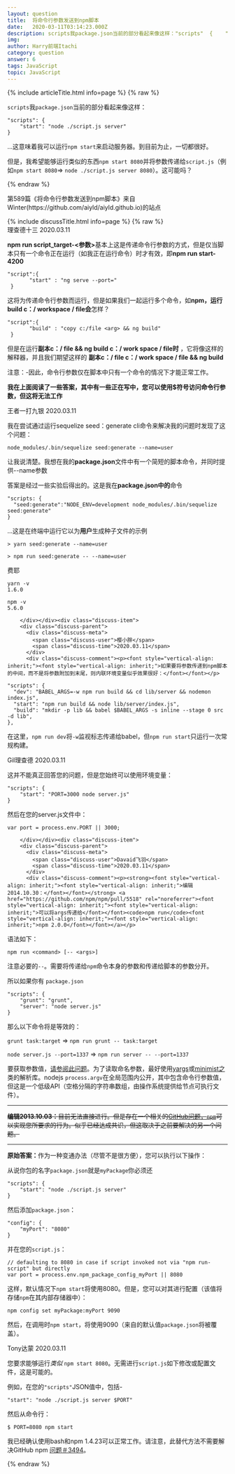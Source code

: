 ```yaml
---
layout: question
title:  将命令行参数发送到npm脚本
date:   2020-03-11T03:14:23.000Z
description: scripts我package.json当前的部分看起来像这样："scripts"  {    "start"  "node ./script.js...
img: 
author: Harry前端Itachi
category: question
answer: 6
tags: JavaScript
topic: JavaScript
---
```

<div class="article-root">
  <div class="article">
    {% include articleTitle.html info=page %}
    {% raw %}
    <div class="article-content"><p><font style="vertical-align: inherit;"></font><code>scripts</code><font style="vertical-align: inherit;"><font style="vertical-align: inherit;">我</font></font><code>package.json</code><font style="vertical-align: inherit;"><font style="vertical-align: inherit;">当前</font><font style="vertical-align: inherit;">的</font><font style="vertical-align: inherit;">部分</font><font style="vertical-align: inherit;">看起来像这样：</font></font></p>

<pre class="lang-js prettyprint-override"><code>"scripts": {<font></font>
    "start": "node ./script.js server"<font></font>
}<font></font>
</code></pre>

<p><font style="vertical-align: inherit;"><font style="vertical-align: inherit;">...这意味着我可以运行</font></font><code>npm start</code><font style="vertical-align: inherit;"><font style="vertical-align: inherit;">来启动服务器。</font><font style="vertical-align: inherit;">到目前为止，一切都很好。</font></font></p>

<p><font style="vertical-align: inherit;"><font style="vertical-align: inherit;">但是，我希望能够运行类似的东西</font></font><code>npm start 8080</code><font style="vertical-align: inherit;"><font style="vertical-align: inherit;">并将参数传递给</font></font><code>script.js</code><font style="vertical-align: inherit;"><font style="vertical-align: inherit;">（例如</font></font><code>npm start 8080</code><font style="vertical-align: inherit;"><font style="vertical-align: inherit;">=&gt; </font></font><code>node ./script.js server 8080</code><font style="vertical-align: inherit;"><font style="vertical-align: inherit;">）。</font><font style="vertical-align: inherit;">这可能吗？</font></font></p></div>
    {% endraw %}
  </div>
  <p class="winter_mark">第589篇《将命令行参数发送到npm脚本》来自Winter(https://github.com/aiyld/aiyld.github.io)的站点</p>
  <div class="discuss-wrapper">
    {% include discussTitle.html info=page %}
    {% raw %}
    <div class="discuss-item">
        <div class="discuss-parent">
          <div class="discuss-meta">
            <span class="discuss-user">理查德十三</span>
            <span class="discuss-time">2020.03.11</span>
          </div>
          <div class="discuss-comment"><p><strong><font style="vertical-align: inherit;"><font style="vertical-align: inherit;">npm run script_target-&lt;参数&gt;</font></font></strong><font style="vertical-align: inherit;"><font style="vertical-align: inherit;">基本上这是传递命令行参数的方式，但是仅当脚本只有一个命令正在运行（如我正在运行命令）时才有效，即</font></font><strong><font style="vertical-align: inherit;"><font style="vertical-align: inherit;">npm run start-4200</font></font></strong></p>

<pre><code>"script":{<font></font>
       "start" : "ng serve --port="<font></font>
 }<font></font>
</code></pre>

<p><font style="vertical-align: inherit;"><font style="vertical-align: inherit;">这将为传递命令行参数而运行，但是如果我们一起运行多个命令，如</font><strong><font style="vertical-align: inherit;">npm，运行build c：/ workspace / file会</font></strong><font style="vertical-align: inherit;">怎样？</font></font><strong><font style="vertical-align: inherit;"></font></strong> </p>

<pre><code>"script":{<font></font>
       "build" : "copy c:/file &lt;arg&gt; &amp;&amp; ng build"<font></font>
 } <font></font>
</code></pre>

<p><font style="vertical-align: inherit;"><font style="vertical-align: inherit;">但是在运行</font></font><strong><font style="vertical-align: inherit;"><font style="vertical-align: inherit;">副本c：/ file &amp;&amp; ng build c：/ work space / file时</font></font></strong><font style="vertical-align: inherit;"><font style="vertical-align: inherit;"> 
，</font><font style="vertical-align: inherit;">它将像这样的解释器，</font><font style="vertical-align: inherit;">并且我们期望这样的 
 </font></font><strong><font style="vertical-align: inherit;"><font style="vertical-align: inherit;">副本c：/ file c：/ work space / file &amp;&amp; ng build</font></font></strong></p>

<p><font style="vertical-align: inherit;"><font style="vertical-align: inherit;">注意：-因此，命令行参数仅在脚本中只有一个命令的情况下才能正常工作。</font></font></p>

<p><strong><font style="vertical-align: inherit;"><font style="vertical-align: inherit;">我在上面阅读了一些答案，其中有一些正在写中，您可以使用$符号访问命令行参数，但这将无法工作</font></font></strong>  </p></div>
        </div></div><div class="discuss-item">
        <div class="discuss-parent">
          <div class="discuss-meta">
            <span class="discuss-user">王者一打九银</span>
            <span class="discuss-time">2020.03.11</span>
          </div>
          <div class="discuss-comment"><p><font style="vertical-align: inherit;"><font style="vertical-align: inherit;">我在尝试通过运行sequelize seed：generate cli命令来解决我的问题时发现了这个问题：</font></font></p>

<pre><code>node_modules/.bin/sequelize seed:generate --name=user
</code></pre>

<p><font style="vertical-align: inherit;"><font style="vertical-align: inherit;">让我说清楚。</font><font style="vertical-align: inherit;">我想在我的</font></font><strong><font style="vertical-align: inherit;"><font style="vertical-align: inherit;">package.json</font></font></strong><font style="vertical-align: inherit;"><font style="vertical-align: inherit;">文件中</font><font style="vertical-align: inherit;">有一个简短的脚本命令，</font><font style="vertical-align: inherit;">并同时提供--name参数</font></font></p>

<p><font style="vertical-align: inherit;"><font style="vertical-align: inherit;">答案是经过一些实验后得出的。</font><font style="vertical-align: inherit;">这是我在</font><strong><font style="vertical-align: inherit;">package.json中的</font></strong><font style="vertical-align: inherit;">命令</font></font><strong><font style="vertical-align: inherit;"></font></strong></p>

<pre><code>"scripts: {<font></font>
  "seed:generate":"NODE_ENV=development node_modules/.bin/sequelize seed:generate"<font></font>
}<font></font>
</code></pre>

<p><font style="vertical-align: inherit;"><font style="vertical-align: inherit;">...这是在终端中运行它以为</font><strong><font style="vertical-align: inherit;">用户</font></strong><font style="vertical-align: inherit;">生成种子文件的示例</font></font><strong><font style="vertical-align: inherit;"></font></strong></p>

<pre><code>&gt; yarn seed:generate --name=user<font></font>
<font></font>
&gt; npm run seed:generate -- --name=user<font></font>
</code></pre>

<p><font style="vertical-align: inherit;"><font style="vertical-align: inherit;">费耶</font></font></p>

<pre><code>yarn -v<font></font>
1.6.0<font></font>
<font></font>
npm -v<font></font>
5.6.0<font></font>
</code></pre></div>
        </div></div><div class="discuss-item">
        <div class="discuss-parent">
          <div class="discuss-meta">
            <span class="discuss-user">樱小胖</span>
            <span class="discuss-time">2020.03.11</span>
          </div>
          <div class="discuss-comment"><p><font style="vertical-align: inherit;"><font style="vertical-align: inherit;">如果要将参数传递到npm脚本的中间，而不是将参数附加到末尾，则内联环境变量似乎效果很好：</font></font></p>

<pre><code>"scripts": {<font></font>
  "dev": "BABEL_ARGS=-w npm run build &amp;&amp; cd lib/server &amp;&amp; nodemon index.js",<font></font>
  "start": "npm run build &amp;&amp; node lib/server/index.js",<font></font>
  "build": "mkdir -p lib &amp;&amp; babel $BABEL_ARGS -s inline --stage 0 src -d lib",<font></font>
},<font></font>
</code></pre>

<p><font style="vertical-align: inherit;"><font style="vertical-align: inherit;">在这里，</font></font><code>npm run dev</code><font style="vertical-align: inherit;"><font style="vertical-align: inherit;">将</font></font><code>-w</code><font style="vertical-align: inherit;"><font style="vertical-align: inherit;">监视标志</font><font style="vertical-align: inherit;">传递</font><font style="vertical-align: inherit;">给babel，但</font></font><code>npm run start</code><font style="vertical-align: inherit;"><font style="vertical-align: inherit;">只运行一次常规构建。</font></font></p></div>
        </div></div><div class="discuss-item">
        <div class="discuss-parent">
          <div class="discuss-meta">
            <span class="discuss-user">Gil理查德</span>
            <span class="discuss-time">2020.03.11</span>
          </div>
          <div class="discuss-comment"><p><font style="vertical-align: inherit;"><font style="vertical-align: inherit;">这并不能真正回答您的问题，但是您始终可以使用环境变量：</font></font></p>

<pre><code>"scripts": {<font></font>
    "start": "PORT=3000 node server.js"<font></font>
}<font></font>
</code></pre>

<p><font style="vertical-align: inherit;"><font style="vertical-align: inherit;">然后在您的server.js文件中：</font></font></p>

<pre><code>var port = process.env.PORT || 3000;
</code></pre></div>
        </div></div><div class="discuss-item">
        <div class="discuss-parent">
          <div class="discuss-meta">
            <span class="discuss-user">Davaid飞羽</span>
            <span class="discuss-time">2020.03.11</span>
          </div>
          <div class="discuss-comment"><p><strong><font style="vertical-align: inherit;"><font style="vertical-align: inherit;">编辑2014.10.30：</font></font></strong> <a href="https://github.com/npm/npm/pull/5518" rel="noreferrer"><font style="vertical-align: inherit;"><font style="vertical-align: inherit;">可以将args传递给</font></font><code>npm run</code><font style="vertical-align: inherit;"><font style="vertical-align: inherit;">npm 2.0.0</font></font></a></p>

<p><font style="vertical-align: inherit;"><font style="vertical-align: inherit;">语法如下：</font></font></p>

<p><code>npm run &lt;command&gt; [-- &lt;args&gt;]</code></p>

<p><font style="vertical-align: inherit;"><font style="vertical-align: inherit;">注意必要的</font></font><code>--</code><font style="vertical-align: inherit;"><font style="vertical-align: inherit;">。</font><font style="vertical-align: inherit;">需要将传递给</font></font><code>npm</code><font style="vertical-align: inherit;"><font style="vertical-align: inherit;">命令本身的参数和传递给脚本</font><font style="vertical-align: inherit;">的参数分开</font><font style="vertical-align: inherit;">。</font></font></p>

<p><font style="vertical-align: inherit;"><font style="vertical-align: inherit;">所以如果你有 </font></font><code>package.json</code></p>

<pre><code>"scripts": {<font></font>
    "grunt": "grunt",<font></font>
    "server": "node server.js"<font></font>
}<font></font>
</code></pre>

<p><font style="vertical-align: inherit;"><font style="vertical-align: inherit;">那么以下命令将是等效的：</font></font></p>

<p><code>grunt task:target</code><font style="vertical-align: inherit;"><font style="vertical-align: inherit;"> =&gt; </font></font><code>npm run grunt -- task:target</code></p>

<p><code>node server.js --port=1337</code><font style="vertical-align: inherit;"><font style="vertical-align: inherit;"> =&gt; </font></font><code>npm run server -- --port=1337</code></p>

<p><font style="vertical-align: inherit;"><font style="vertical-align: inherit;">要获取参数值，</font></font><a href="https://stackoverflow.com/q/4351521/245966"><font style="vertical-align: inherit;"><font style="vertical-align: inherit;">请参阅此问题</font></font></a><font style="vertical-align: inherit;"><font style="vertical-align: inherit;">。</font><font style="vertical-align: inherit;">为了读取命名参数，最好使用</font></font><a href="https://github.com/yargs/yargs" rel="noreferrer"><font style="vertical-align: inherit;"><font style="vertical-align: inherit;">yargs</font></font></a><font style="vertical-align: inherit;"><font style="vertical-align: inherit;">或</font></font><a href="https://github.com/substack/minimist" rel="noreferrer"><font style="vertical-align: inherit;"><font style="vertical-align: inherit;">minimist之</font></font></a><font style="vertical-align: inherit;"><font style="vertical-align: inherit;">类的解析库</font><font style="vertical-align: inherit;">。</font><font style="vertical-align: inherit;">nodejs </font></font><code>process.argv</code><font style="vertical-align: inherit;"><font style="vertical-align: inherit;">在全局范围内</font><font style="vertical-align: inherit;">公开</font><font style="vertical-align: inherit;">，其中包含命令行参数值，但这是一个低级API（空格分隔的字符串数组，由操作系统提供给节点可执行文件）。</font></font></p>

<hr>

<p><s><strong><font style="vertical-align: inherit;"><font style="vertical-align: inherit;">编辑2013.10.03：</font></font></strong><font style="vertical-align: inherit;"><font style="vertical-align: inherit;">目前无法直接进行。</font><font style="vertical-align: inherit;">但是存在一个相关的</font></font><a href="https://github.com/isaacs/npm/issues/3494" rel="noreferrer"><font style="vertical-align: inherit;"><font style="vertical-align: inherit;">GitHub问题，</font></font><code>npm</code></a><font style="vertical-align: inherit;"><font style="vertical-align: inherit;">可以实现您所要求的行为。</font><font style="vertical-align: inherit;">似乎已经达成共识，但这取决于之前要解决的另一个问题。</font></font></s></p>

<hr>

<p><strong><font style="vertical-align: inherit;"><font style="vertical-align: inherit;">原始答案：</font></font></strong><font style="vertical-align: inherit;"><font style="vertical-align: inherit;">作为一种变通办法（尽管不是很方便），您可以执行以下操作：</font></font></p>

<p><font style="vertical-align: inherit;"><font style="vertical-align: inherit;">从说你包的名字</font></font><code>package.json</code><font style="vertical-align: inherit;"><font style="vertical-align: inherit;">就是</font></font><code>myPackage</code><font style="vertical-align: inherit;"><font style="vertical-align: inherit;">你必须还</font></font></p>

<pre><code>"scripts": {<font></font>
    "start": "node ./script.js server"<font></font>
}<font></font>
</code></pre>

<p><font style="vertical-align: inherit;"><font style="vertical-align: inherit;">然后添加</font></font><code>package.json</code><font style="vertical-align: inherit;"><font style="vertical-align: inherit;">：</font></font></p>

<pre><code>"config": {<font></font>
    "myPort": "8080"<font></font>
}<font></font>
</code></pre>

<p><font style="vertical-align: inherit;"><font style="vertical-align: inherit;">并在您的</font></font><code>script.js</code><font style="vertical-align: inherit;"><font style="vertical-align: inherit;">：</font></font></p>

<pre><code>// defaulting to 8080 in case if script invoked not via "npm run-script" but directly<font></font>
var port = process.env.npm_package_config_myPort || 8080<font></font>
</code></pre>

<p><font style="vertical-align: inherit;"><font style="vertical-align: inherit;">这样，默认情况下</font></font><code>npm start</code><font style="vertical-align: inherit;"><font style="vertical-align: inherit;">将使用8080。但是，您可以对其进行配置（该值将存储</font></font><code>npm</code><font style="vertical-align: inherit;"><font style="vertical-align: inherit;">在其内部存储器中）：</font></font></p>

<pre><code>npm config set myPackage:myPort 9090
</code></pre>

<p><font style="vertical-align: inherit;"><font style="vertical-align: inherit;">然后，在调用时</font></font><code>npm start</code><font style="vertical-align: inherit;"><font style="vertical-align: inherit;">，将使用9090（来自的默认值</font></font><code>package.json</code><font style="vertical-align: inherit;"><font style="vertical-align: inherit;">将被覆盖）。</font></font></p></div>
        </div></div><div class="discuss-item">
        <div class="discuss-parent">
          <div class="discuss-meta">
            <span class="discuss-user">Tony达蒙</span>
            <span class="discuss-time">2020.03.11</span>
          </div>
          <div class="discuss-comment"><p><font style="vertical-align: inherit;"><font style="vertical-align: inherit;">您要求能够运行</font></font><em><font style="vertical-align: inherit;"><font style="vertical-align: inherit;">类似</font></font></em> <code>npm start 8080</code><font style="vertical-align: inherit;"><font style="vertical-align: inherit;">。</font><font style="vertical-align: inherit;">无需进行</font></font><code>script.js</code><font style="vertical-align: inherit;"><font style="vertical-align: inherit;">如下</font><font style="vertical-align: inherit;">修改</font><font style="vertical-align: inherit;">或配置文件，</font><font style="vertical-align: inherit;">这是可能的</font><font style="vertical-align: inherit;">。</font></font></p>

<p><font style="vertical-align: inherit;"><font style="vertical-align: inherit;">例如，在您的</font></font><code>"scripts"</code><font style="vertical-align: inherit;"><font style="vertical-align: inherit;">JSON值中，包括-</font></font></p>

<pre><code>"start": "node ./script.js server $PORT"
</code></pre>

<p><font style="vertical-align: inherit;"><font style="vertical-align: inherit;">然后从命令行：</font></font></p>

<pre><code>$ PORT=8080 npm start
</code></pre>

<p><font style="vertical-align: inherit;"><font style="vertical-align: inherit;">我已经确认使用bash和npm 1.4.23可以正常工作。</font><font style="vertical-align: inherit;">请注意，此替代方法不需要解决GitHub npm </font></font><a href="https://github.com/npm/npm/issues/3494" rel="noreferrer"><font style="vertical-align: inherit;"><font style="vertical-align: inherit;">问题＃3494</font></font></a><font style="vertical-align: inherit;"><font style="vertical-align: inherit;">。</font></font></p></div>
        </div></div>
    {% endraw %}
  </div>
<div>
